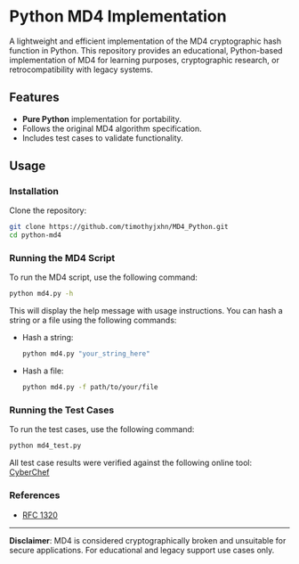 # Python MD4 Implementation

A lightweight and efficient implementation of the MD4 cryptographic hash function in Python. This repository provides an educational, Python-based implementation of MD4 for learning purposes, cryptographic research, or retrocompatibility with legacy systems.

## Features

- **Pure Python** implementation for portability.
- Follows the original MD4 algorithm specification.
- Includes test cases to validate functionality.

## Usage

### Installation
Clone the repository:
```bash
git clone https://github.com/timothyjxhn/MD4_Python.git
cd python-md4
```

### Running the MD4 Script
To run the MD4 script, use the following command:
```bash
python md4.py -h
```

This will display the help message with usage instructions. You can hash a string or a file using the following commands:

- Hash a string:
  ```bash
  python md4.py "your_string_here"
  ```

- Hash a file:
  ```bash
  python md4.py -f path/to/your/file
  ```

### Running the Test Cases
To run the test cases, use the following command:
```bash
python md4_test.py
```

All test case results were verified against the following online tool:
[CyberChef](https://gchq.github.io/CyberChef/)

### References
- [RFC 1320](https://www.rfc-editor.org/rfc/rfc1320.html)

---

**Disclaimer**: MD4 is considered cryptographically broken and unsuitable for secure applications. For educational and legacy support use cases only.